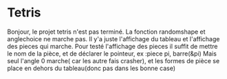 # Tetris
Bonjour, le projet tetris n'est pas terminé.
La fonction randomshape et anglechoice ne marche pas.
Il y'a juste l'affichage du tableau et l'affichage des pieces qui marche.
Pour testé l'affichage des pieces il suffit de mettre le nom de la pièce, et de déclarer le pointeur, ex :piece pi, barre(&pi)
Mais seul l'angle 0 marche( car les autre fais crasher), et les formes de pièce se place en dehors du tableau(donc pas dans les bonne case)
